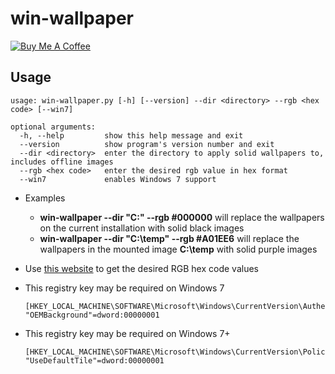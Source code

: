 # win-wallpaper

[![Buy Me A Coffee](https://www.buymeacoffee.com/assets/img/custom_images/orange_img.png)](https://www.buymeacoffee.com/amitxv)

## Usage

```
usage: win-wallpaper.py [-h] [--version] --dir <directory> --rgb <hex code> [--win7]

optional arguments:
  -h, --help         show this help message and exit
  --version          show program's version number and exit
  --dir <directory>  enter the directory to apply solid wallpapers to, includes offline images
  --rgb <hex code>   enter the desired rgb value in hex format
  --win7             enables Windows 7 support
```

- Examples

    - **win-wallpaper --dir "C:" --rgb #000000** will replace the wallpapers on the current installation with solid black images
    - **win-wallpaper --dir "C:\temp" --rgb #A01EE6** will replace the wallpapers in the mounted image **C:\temp** with solid purple images

- Use [this website](https://www.rapidtables.com/convert/color/rgb-to-hex.html) to get the desired RGB hex code values

- This registry key may be required on Windows 7

    ```
    [HKEY_LOCAL_MACHINE\SOFTWARE\Microsoft\Windows\CurrentVersion\Authentication\LogonUI\Background]
    "OEMBackground"=dword:00000001
    ```

- This registry key may be required on Windows 7+

    ```
    [HKEY_LOCAL_MACHINE\SOFTWARE\Microsoft\Windows\CurrentVersion\Policies\Explorer]
    "UseDefaultTile"=dword:00000001
    ```
